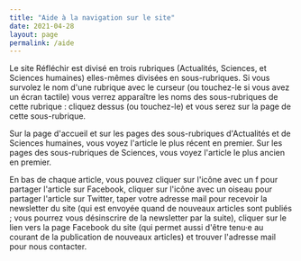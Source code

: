 ```yaml
---
title: "Aide à la navigation sur le site"
date: 2021-04-28
layout: page
permalink: /aide
---
```


Le site Réfléchir est divisé en trois rubriques (Actualités, Sciences, et Sciences humaines) elles-mêmes divisées en sous-rubriques. Si vous survolez le nom d'une rubrique avec le curseur (ou touchez-le si vous avez un écran tactile) vous verrez apparaître les noms des sous-rubriques de cette rubrique : cliquez dessus (ou touchez-le) et vous serez sur la page de cette sous-rubrique. 

Sur la page d'accueil et sur les pages des sous-rubriques d'Actualités et de Sciences humaines, vous voyez l'article le plus récent en premier. Sur les pages des sous-rubriques de Sciences, vous voyez l'article le plus ancien en premier.

En bas de chaque article, vous pouvez cliquer sur l'icône avec un f pour partager l'article sur Facebook, cliquer sur l'icône avec un oiseau pour partager l'article sur Twitter, taper votre adresse mail pour recevoir la newsletter du site (qui est envoyée quand de nouveaux articles sont publiés ; vous pourrez vous désinscrire de la newsletter par la suite), cliquer sur le lien vers la page Facebook du site (qui permet aussi d'être tenu·e au courant de la publication de nouveaux articles) et trouver l'adresse mail pour nous contacter.
